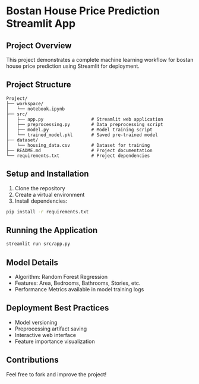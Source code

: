 # Bostan House Price Prediction Streamlit App

## Project Overview
This project demonstrates a complete machine learning workflow for bostan house price prediction using Streamlit for deployment.

## Project Structure
```
Project/
├── workspace/
│   └── notebook.ipynb
├── src/
│   ├── app.py                  # Streamlit web application
│   ├── preprocessing.py        # Data preprocessing script
│   ├── model.py                # Model training script
│   └── trained_model.pkl       # Saved pre-trained model
├── dataset/
│   └── housing_data.csv        # Dataset for training
├── README.md                   # Project documentation
└── requirements.txt            # Project dependencies
```

## Setup and Installation
1. Clone the repository
2. Create a virtual environment
3. Install dependencies:
```bash
pip install -r requirements.txt
```

## Running the Application
```bash
streamlit run src/app.py
```

## Model Details
- Algorithm: Random Forest Regression
- Features: Area, Bedrooms, Bathrooms, Stories, etc.
- Performance Metrics available in model training logs

## Deployment Best Practices
- Model versioning
- Preprocessing artifact saving
- Interactive web interface
- Feature importance visualization

## Contributions
Feel free to fork and improve the project!
